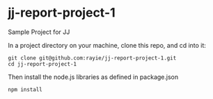 # jj-report-project-1

Sample Project for JJ

In a project directory on your machine, clone this repo, and cd into it:

```
git clone git@github.com:rayie/jj-report-project-1.git
cd jj-report-project-1
```

Then install the node.js libraries as defined in package.json

```
npm install
```
